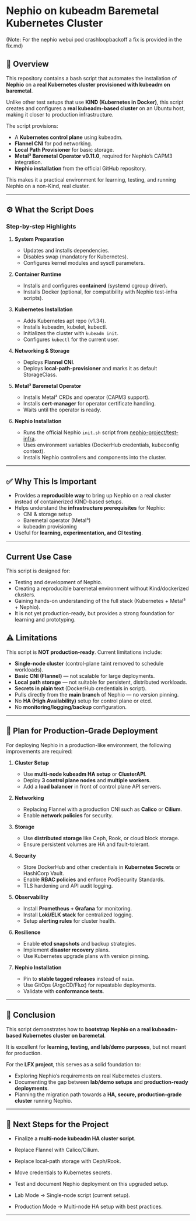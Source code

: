 # Nephio on kubeadm Baremetal Kubernetes Cluster
(Note:  For the nephio webui pod crashloopbackoff a fix is provided in the fix.md)
## 📌 Overview
This repository contains a bash script that automates the installation of **Nephio** on a **real Kubernetes cluster provisioned with kubeadm on baremetal**.  

Unlike other test setups that use **KIND (Kubernetes in Docker)**, this script creates and configures a **real kubeadm-based cluster** on an Ubuntu host, making it closer to production infrastructure.

The script provisions:
- A **Kubernetes control plane** using kubeadm.  
- **Flannel CNI** for pod networking.  
- **Local Path Provisioner** for basic storage.  
- **Metal³ Baremetal Operator v0.11.0**, required for Nephio’s CAPM3 integration.  
- **Nephio installation** from the official GitHub repository.  

This makes it a practical environment for learning, testing, and running Nephio on a non-Kind, real cluster.

---

## ⚙️ What the Script Does
### Step-by-step Highlights
1. **System Preparation**
   - Updates and installs dependencies.  
   - Disables swap (mandatory for Kubernetes).  
   - Configures kernel modules and sysctl parameters.  

2. **Container Runtime**
   - Installs and configures **containerd** (systemd cgroup driver).  
   - Installs Docker (optional, for compatibility with Nephio test-infra scripts).  

3. **Kubernetes Installation**
   - Adds Kubernetes apt repo (v1.34).  
   - Installs kubeadm, kubelet, kubectl.  
   - Initializes the cluster with `kubeadm init`.  
   - Configures `kubectl` for the current user.  

4. **Networking & Storage**
   - Deploys **Flannel CNI**.  
   - Deploys **local-path-provisioner** and marks it as default StorageClass.  

5. **Metal³ Baremetal Operator**
   - Installs Metal³ CRDs and operator (CAPM3 support).  
   - Installs **cert-manager** for operator certificate handling.  
   - Waits until the operator is ready.  

6. **Nephio Installation**
   - Runs the official Nephio `init.sh` script from [nephio-project/test-infra](https://github.com/nephio-project/test-infra).  
   - Uses environment variables (DockerHub credentials, kubeconfig context).  
   - Installs Nephio controllers and components into the cluster.  

---

## ✅ Why This Is Important
- Provides a **reproducible way** to bring up Nephio on a real cluster instead of containerized KIND-based setups.  
- Helps understand the **infrastructure prerequisites** for Nephio:  
  - CNI & storage setup  
  - Baremetal operator (Metal³)  
  - kubeadm provisioning  
- Useful for **learning, experimentation, and CI testing**.  

---

## Current Use Case
This script is designed for:
- Testing and development of Nephio.
- Creating a reproducible baremetal environment without Kind/dockerized clusters.
- Gaining hands-on understanding of the full stack (Kubernetes + Metal³ + Nephio).
- It is not yet production-ready, but provides a strong foundation for learning and prototyping.
## ⚠️ Limitations
This script is **NOT production-ready**. Current limitations include:
- **Single-node cluster** (control-plane taint removed to schedule workloads).  
- **Basic CNI (Flannel)** — not scalable for large deployments.  
- **Local path storage** — not suitable for persistent, distributed workloads.  
- **Secrets in plain text** (DockerHub credentials in script).  
- Pulls directly from the **main branch** of Nephio — no version pinning.  
- No **HA (High Availability)** setup for control plane or etcd.  
- No **monitoring/logging/backup** configuration.  

---

## 🚀 Plan for Production-Grade Deployment
For deploying Nephio in a production-like environment, the following improvements are required:

1. **Cluster Setup**
   - Use **multi-node kubeadm HA setup** or **ClusterAPI**.  
   - Deploy **3 control plane nodes** and **multiple workers**.  
   - Add a **load balancer** in front of control plane API servers.  

2. **Networking**
   - Replacing Flannel with a production CNI such as **Calico** or **Cilium**.  
   - Enable **network policies** for security.  

3. **Storage**
   - Use **distributed storage** like Ceph, Rook, or cloud block storage.  
   - Ensure persistent volumes are HA and fault-tolerant.  

4. **Security**
   - Store DockerHub and other credentials in **Kubernetes Secrets** or HashiCorp Vault.  
   - Enable **RBAC policies** and enforce PodSecurity Standards.  
   - TLS hardening and API audit logging.  

5. **Observability**
   - Install **Prometheus + Grafana** for monitoring.  
   - Install **Loki/ELK stack** for centralized logging.  
   - Setup **alerting rules** for cluster health.  

6. **Resilience**
   - Enable **etcd snapshots** and backup strategies.  
   - Implement **disaster recovery** plans.  
   - Use Kubernetes upgrade plans with version pinning.  

7. **Nephio Installation**
   - Pin to **stable tagged releases** instead of `main`.  
   - Use GitOps (ArgoCD/Flux) for repeatable deployments.  
   - Validate with **conformance tests**.  

---

## 📖 Conclusion
This script demonstrates how to **bootstrap Nephio on a real kubeadm-based Kubernetes cluster on baremetal**.  

It is excellent for **learning, testing, and lab/demo purposes**, but not meant for production.  

For the **LFX project**, this serves as a solid foundation to:
- Exploring Nephio’s requirements on real Kubernetes clusters.  
- Documenting  the gap between **lab/demo setups** and **production-ready deployments**.  
- Planning  the migration path towards a **HA, secure, production-grade cluster** running Nephio.  

---

## 📝 Next Steps for the Project
- Finalize a **multi-node kubeadm HA cluster script**.  
- Replace Flannel with Calico/Cilium.  
- Replace local-path storage with Ceph/Rook.  
- Move credentials to Kubernetes secrets.  
- Test and document Nephio deployment on this upgraded setup.  


- Lab Mode → Single-node script (current setup).
- Production Mode → Multi-node HA setup with best practices.
---
